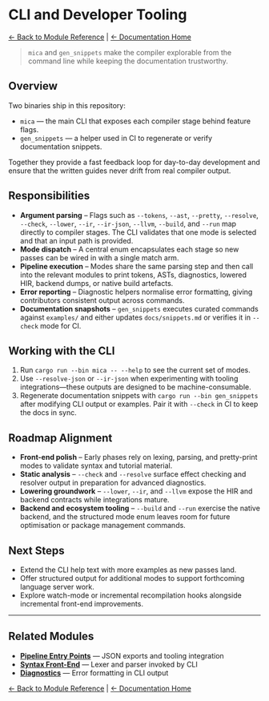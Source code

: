 # CLI and Developer Tooling

[← Back to Module Reference](../module_reference.html) | [← Documentation Home](../index.html)

> `mica` and `gen_snippets` make the compiler explorable from the command line
> while keeping the documentation trustworthy.

## Overview

Two binaries ship in this repository:

- `mica` — the main CLI that exposes each compiler stage behind feature flags.
- `gen_snippets` — a helper used in CI to regenerate or verify documentation
  snippets.

Together they provide a fast feedback loop for day-to-day development and ensure
that the written guides never drift from real compiler output.

## Responsibilities

- **Argument parsing** – Flags such as `--tokens`, `--ast`, `--pretty`,
  `--resolve`, `--check`, `--lower`, `--ir`, `--ir-json`, `--llvm`, `--build`, and
  `--run` map directly to compiler stages. The CLI validates that one mode is
  selected and that an input path is provided.
- **Mode dispatch** – A central enum encapsulates each stage so new passes can be
  wired in with a single match arm.
- **Pipeline execution** – Modes share the same parsing step and then call into
  the relevant modules to print tokens, ASTs, diagnostics, lowered HIR, backend
  dumps, or native build artefacts.
- **Error reporting** – Diagnostic helpers normalise error formatting, giving
  contributors consistent output across commands.
- **Documentation snapshots** – `gen_snippets` executes curated commands against
  `examples/` and either updates `docs/snippets.md` or verifies it in `--check`
  mode for CI.

## Working with the CLI

1. Run `cargo run --bin mica -- --help` to see the current set of modes.
2. Use `--resolve-json` or `--ir-json` when experimenting with tooling
   integrations—these outputs are designed to be machine-consumable.
3. Regenerate documentation snippets with `cargo run --bin gen_snippets` after
   modifying CLI output or examples. Pair it with `--check` in CI to keep the
   docs in sync.

## Roadmap Alignment

- **Front-end polish** – Early phases rely on lexing, parsing, and pretty-print
  modes to validate syntax and tutorial material.
- **Static analysis** – `--check` and `--resolve` surface effect checking and
  resolver output in preparation for advanced diagnostics.
- **Lowering groundwork** – `--lower`, `--ir`, and `--llvm` expose the HIR and
  backend contracts while integrations mature.
- **Backend and ecosystem tooling** – `--build` and `--run` exercise the native
  backend, and the structured mode enum leaves room for future optimisation or
  package management commands.

## Next Steps

- Extend the CLI help text with more examples as new passes land.
- Offer structured output for additional modes to support forthcoming language
  server work.
- Explore watch-mode or incremental recompilation hooks alongside incremental
  front-end improvements.

---

## Related Modules

- **[Pipeline Entry Points](pipeline.html)** — JSON exports and tooling integration
- **[Syntax Front-End](syntax.html)** — Lexer and parser invoked by CLI
- **[Diagnostics](diagnostics.html)** — Error formatting in CLI output

[← Back to Module Reference](../module_reference.html) | [← Documentation Home](../index.html)
